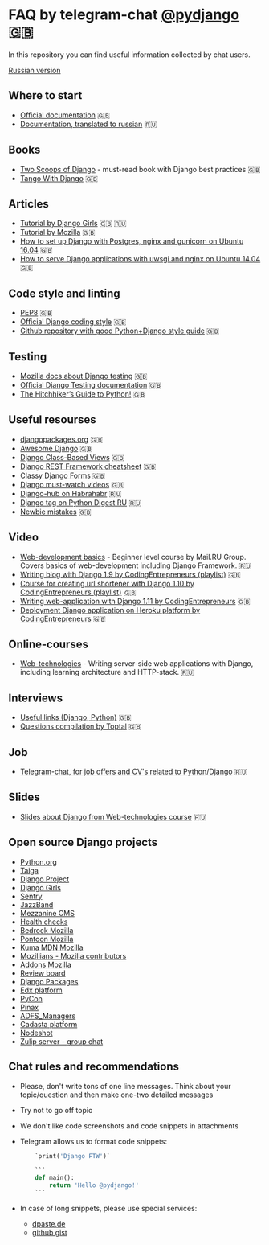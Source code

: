 # FAQ by telegram-chat [@pydjango](https://t.me/pydjango) 🇬🇧

In this repository you can find useful information collected by chat users.

[Russian version](README.md)

## Where to start

- [Official documentation](https://docs.djangoproject.com/en/) 🇬🇧
- [Documentation, translated to russian](http://djbook.ru/) 🇷🇺

## Books

- [Two Scoops of Django](https://www.twoscoopspress.com/products/two-scoops-of-django-1-8/) - must-read book with Django best practices 🇬🇧
- [Tango With Django](http://www.tangowithdjango.com/) 🇬🇧

## Articles

- [Tutorial by Django Girls](https://tutorial.djangogirls.org/) 🇬🇧 🇷🇺
- [Tutorial by Mozilla](https://developer.mozilla.org/en-US/docs/Learn/Server-side/Django) 🇬🇧
- [How to set up Django with Postgres, nginx and gunicorn on Ubuntu 16.04](https://www.digitalocean.com/community/tutorials/how-to-set-up-django-with-postgres-nginx-and-gunicorn-on-ubuntu-16-04) 🇬🇧
- [How to serve Django applications with uwsgi and nginx on Ubuntu 14.04](https://www.digitalocean.com/community/tutorials/how-to-serve-django-applications-with-uwsgi-and-nginx-on-ubuntu-14-04) 🇬🇧

## Code style and linting

- [PEP8](https://www.python.org/dev/peps/pep-0008/) 🇬🇧
- [Official Django coding style](https://docs.djangoproject.com/en/dev/internals/contributing/writing-code/coding-style/) 🇬🇧
- [Github repository with good Python+Django style guide](https://github.com/octoenergy/styleguide/blob/master/python.md) 🇬🇧

## Testing

- [Mozilla docs about Django testing](https://developer.mozilla.org/en-US/docs/Learn/Server-side/Django/Testing) 🇬🇧
- [Official Django Testing documentation](https://docs.djangoproject.com/en/dev/topics/testing/) 🇬🇧
- [The Hitchhiker’s Guide to Python!](http://python-guide-pt-br.readthedocs.io/en/latest/writing/tests/) 🇬🇧

## Useful resourses

- [djangopackages.org](https://djangopackages.org/) 🇬🇧
- [Awesome Django](https://github.com/rosarior/awesome-django) 🇬🇧
- [Django Class-Based Views](http://ccbv.co.uk/) 🇬🇧
- [Django REST Framework cheatsheet](http://www.cdrf.co/) 🇬🇧
- [Classy Django Forms](http://cdf.9vo.lt/) 🇬🇧
- [Django must-watch videos](https://gitlab.com/rosarior/django-must-watch) 🇬🇧
- [Django-hub on Habrahabr](https://habrahabr.ru/hub/django/) 🇷🇺
- [Django tag on Python Digest RU](https://pythondigest.ru/feed/?q=django) 🇷🇺
- [Newbie mistakes](https://code.djangoproject.com/wiki/NewbieMistakes) 🇬🇧

## Video

- [Web-development basics](https://www.youtube.com/playlist?list=PLrCZzMib1e9pg7ZLIOhmGSlmkMf8yEOLZ) - Beginner level course by Mail.RU Group. Covers basics of web-development including Django Framework. 🇷🇺
- [Writing blog with Django 1.9 by CodingEntrepreneurs (playlist)](https://www.youtube.com/playlist?list=PLEsfXFp6DpzQFqfCur9CJ4QnKQTVXUsRy) 🇬🇧
- [Course for creating url shortener with Django 1.10 by CodingEntrepreneurs (playlist)](https://www.youtube.com/playlist?list=PLEsfXFp6DpzQSEMN5PXvEWuD2gEWVngCZ) 🇬🇧
- [Writing web-application with Django 1.11 by CodingEntrepreneurs](https://www.youtube.com/watch?v=yDv5FIAeyoY) 🇬🇧
- [Deployment Django application on Heroku platform by CodingEntrepreneurs](https://www.youtube.com/watch?v=4DggiEkbCTg) 🇬🇧

## Online-courses

- [Web-technologies](https://stepik.org/course/Web-%D1%82%D0%B5%D1%85%D0%BD%D0%BE%D0%BB%D0%BE%D0%B3%D0%B8%D0%B8-154/) - Writing server-side web applications with Django, including learning architecture and HTTP-stack. 🇷🇺

## Interviews

- [Useful links (Django, Python)](https://github.com/MaximAbramchuck/awesome-interview-questions#django) 🇬🇧
- [Questions compilation by Toptal](https://www.toptal.com/python/interview-questions) 🇬🇧

## Job

- [Telegram-chat, for job offers and CV's related to Python/Django](https://t.me/django_jobs) 🇷🇺

## Slides

- [Slides about Django from Web-technologies course](slides.md) 🇷🇺

## Open source Django projects

- [Python.org](https://github.com/python/pythondotorg)
- [Taiga](https://github.com/taigaio/taiga-back)
- [Django Project](https://github.com/django/djangoproject.com)
- [Django Girls](https://github.com/djangogirls)
- [Sentry](https://github.com/getsentry/sentry)
- [JazzBand](https://github.com/jazzband)
- [Mezzanine CMS](https://github.com/stephenmcd/mezzanine)
- [Health checks](https://github.com/healthchecks/healthchecks)
- [Bedrock Mozilla](https://github.com/mozilla/bedrock)
- [Pontoon Mozilla](https://github.com/mozilla/pontoon)
- [Kuma MDN Mozilla](https://github.com/mozilla/kuma)
- [Mozillians - Mozilla contributors](https://github.com/mozilla/mozillians)
- [Addons Mozilla](https://github.com/mozilla/addons-server)
- [Review board](https://github.com/reviewboard/reviewboard)
- [Django Packages](https://github.com/djangopackages/djangopackages)
- [Edx platform](https://github.com/edx/edx-platform)
- [PyCon](https://github.com/PyCon/pycon)
- [Pinax](https://github.com/pinax/symposion)
- [ADFS_Managers](https://github.com/Imperat/ADFS_managers)
- [Cadasta platform](https://github.com/Cadasta/cadasta-platform)
- [Nodeshot](https://github.com/ninuxorg/nodeshot)
- [Zulip server - group chat](https://github.com/zulip/zulip)

## Chat rules and recommendations

- Please, don't write tons of one line messages. Think about your topic/question and then make one-two detailed messages
- Try not to go off topic
- We don't like code screenshots and code snippets in attachments
- Telegram allows us to format code snippets:

    ```python
        `print('Django FTW')`
    ```

    ```python
        ```
        def main():
            return 'Hello @pydjango!'
        ```
    ```

- In case of long snippets, please use special services:
  - [dpaste.de](https://dpaste.de/)
  - [github gist](https://gist.github.com/)
